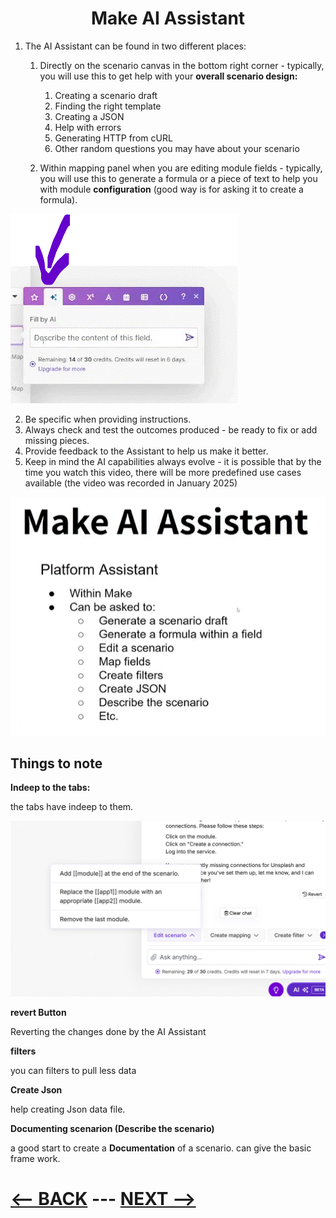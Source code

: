 <div align="center">

# Make AI Assistant 
</div>


1. The AI Assistant can be found in two different places:
   1. Directly on the scenario canvas in the bottom right corner - typically, you will use this to get help with your __overall scenario design:__
      1. Creating a scenario draft
      2. Finding the right template
      3. Creating a JSON
      4. Help with errors
      5. Generating HTTP from cURL
      6. Other random questions you may have about your scenario
         
   2. Within mapping panel when you are editing module fields - typically, you will use this to generate a formula or a piece of text to help you with module __configuration__ (good way is for asking it to create a formula).

![AI Assistant](pic/aiassistantmodule.gif)
     
2. Be specific when providing instructions.
3. Always check and test the outcomes produced - be ready to fix or add missing pieces.
4. Provide feedback to the Assistant to help us make it better.
5. Keep in mind the AI capabilities always evolve - it is possible that by the time you watch this video, there will be more predefined use cases available (the video was recorded in January 2025)

![Make AI Assistant](pic/aiassistant.gif)


## Things to note

__Indeep to the tabs:__

the tabs have indeep to them.

![Indeep](pic/aiassistantindeeptoscenario.gif)

__revert Button__

Reverting the changes done by the AI Assistant

__filters__ 

you can filters to pull less data

__Create Json__ 

help creating Json data file.

__Documenting scenarion (Describe the scenario)__

a good start to create a __Documentation__ of a scenario. can give the basic frame work.



</div>

# [<-- BACK](aggregators.md) --- [NEXT -->](.md)
</div>
